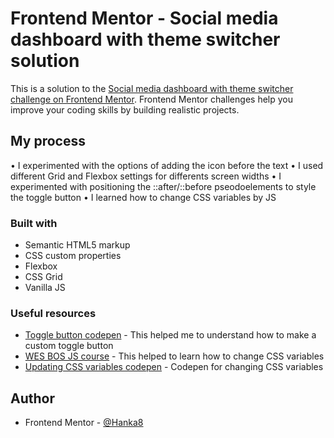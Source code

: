 # Frontend Mentor - Social media dashboard with theme switcher solution

This is a solution to the [Social media dashboard with theme switcher challenge on Frontend Mentor](https://www.frontendmentor.io/challenges/social-media-dashboard-with-theme-switcher-6oY8ozp_H). Frontend Mentor challenges help you improve your coding skills by building realistic projects.

## My process

• I experimented with the options of adding the icon before the text
• I used different Grid and Flexbox settings for differents screen widths
• I experimented with positioning the ::after/::before pseodoelements to style the toggle button
• I learned how to change CSS variables by JS

### Built with

- Semantic HTML5 markup
- CSS custom properties
- Flexbox
- CSS Grid
- Vanilla JS


### Useful resources

- [Toggle button codepen](https://codepen.io/hanka-marukeviov-/pen/RwQgyqE) - This helped me to understand how to make a custom toggle button
- [WES BOS JS course](https://javascript30.com/) - This helped to learn how to change CSS variables
- [Updating CSS variables codepen](https://codepen.io/hanka-marukeviov-/pen/zYpLwrK) - Codepen for changing CSS variables


## Author

- Frontend Mentor - [@Hanka8](https://www.frontendmentor.io/profile/Hanka8)
